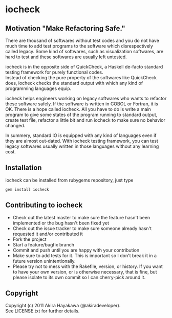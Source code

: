 # iocheck

## Motivation "Make Refactoring Safe."
There are thousand of softwares without test codes and 
you do not have much time to add test programs to the software which disrespectively called legacy.
Some kind of softwares, such as visualization softwares, are hard to test and these softwares are usually left untested.

iocheck is in the opposite side of QuickCheck, a Haskell de-facto standard testing framework for purely functional codes.  
Instead of checking the pure property of the softwares like QuickCheck does,
iocheck checks the standard output with which any kind of programming languages equip.

iocheck helps engineers working on legacy softwares who wants to refactor these software safely.
If the software is written in COBOL or Fortran, it is OK. There is a hope called iocheck.
All you have to do is write a main program to
give some states of the program running to standard output,
create test file, refactor a little bit and run iocheck to make sure no behavior changed.

In summery, standard IO is equipped with any kind of languages even if they are almost out-dated.
With iocheck testing framework, you can test legacy softwares usually written in those languages
without any learning cost.

## Installation
iocheck can be installed from rubygems repository, just type

```
gem install iocheck
```

## Contributing to iocheck
* Check out the latest master to make sure the feature hasn't been implemented or the bug hasn't been fixed yet
* Check out the issue tracker to make sure someone already hasn't requested it and/or contributed it
* Fork the project
* Start a feature/bugfix branch
* Commit and push until you are happy with your contribution
* Make sure to add tests for it. This is important so I don't break it in a future version unintentionally.
* Please try not to mess with the Rakefile, version, or history. If you want to have your own version, or is otherwise necessary, that is fine, but please isolate to its own commit so I can cherry-pick around it.

## Copyright
Copyright (c) 2011 Akira Hayakawa (@akiradeveloper).   
See LICENSE.txt for further details.
